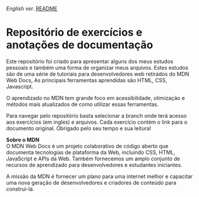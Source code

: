 <span><i>English ver.</i> <a href="https://github.com/alexandre-j-dev/MDN-Mozilla-Developer-Network/blob/HTML/Test%20your%20skills:%20Links/README.en.md"> README</a></span>

# Repositório de exercícios e anotações de documentação
Este repositório foi criado para apresentar alguns dos meus estudos pessoais  e também uma forma de organizar meus arquivos. Estes estudos são de uma série de tutoriais para desenvolvedores web retirados do MDN Web Docs, As principais ferramentas aprendidas são HTML, CSS, Javascript.

O aprendizado no MDN tem grande foco em acessibilidade, otimização e métodos mais atualizados de como utilizar essas ferramentas.

Para navegar pelo repositório basta selecionar a branch onde terá acesso aos exercícios (em ingles) e arquivos. Cada exercício contém o link para o documento original. Obrigado pelo seu tempo e sua leitura!


<strong>Sobre o MDN</strong><br>
O MDN Web Docs é um projeto colaborativo de código aberto que documenta tecnologias de plataforma da Web, incluindo CSS, HTML, JavaScript e APIs da Web. Também fornecemos um amplo conjunto de recursos de aprendizado para desenvolvedores e estudantes iniciantes.

A missão da MDN é fornecer um plano para uma internet melhor e capacitar uma nova geração de desenvolvedores e criadores de conteúdo para construí-la.

